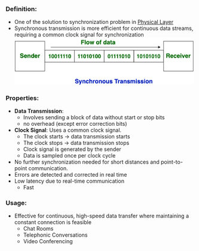### Definition:
- One of the solution to synchronization problem in [Physical Layer](Physical%20Layer.md)
- Synchronous transmission is more efficient for continuous data streams, requiring a common clock signal for synchronization
![syncTransmission](Attachments/syncTransmission.png)
### Properties:
- **Data Transmission**: 
	- Involves sending a block of data without start or stop bits
	- no overhead (except error correction bits)
- **Clock Signal**: Uses a common clock signal.
	- The clock starts → data transmission starts
	- The clock stops → data transmission stops
	- Clock signal is generated by the sender
	- Data is sampled once per clock cycle
- No further synchronization needed for short distances and point-to-point communication.
- Errors are detected and corrected in real time
- Low latency due to real-time communication
	- Fast
### Usage:
- Effective for continuous, high-speed data transfer where maintaining a constant connection is feasible
	- Chat Rooms
	- Telephonic Conversations
	- Video Conferencing
